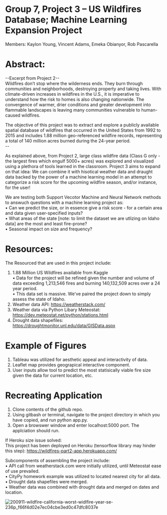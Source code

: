 
# Group 7, Project 3 – US Wildfires Database; Machine Learning Expansion Project <br/>
Members: Kaylon Young, Vincent Adams, Emeka Obianyor, Rob Pascarella

# Abstract:<br/>
--Excerpt from Project 2-- <br/>
Wildfires don’t stop where the wilderness ends. They burn through communities and neighborhoods, destroying property and taking lives. With climate-driven increases in wildfires in the U.S., it is imperative to understand how the risk to homes is also changing nationwide. The convergence of warmer, drier conditions and greater development into flammable landscapes is leaving many communities vulnerable to human-caused wildfires. <br/>

The objective of this project was to extract and explore a publicly available spatial database of wildfires that occurred in the United States from 1992 to 2015 and includes 1.88 million geo-referenced wildfire records, representing a total of 140 million acres burned during the 24-year period. <br/>
-- <br/>

As explained above, from Project 2, large class wildfire data (Class G only - the largest fires which engulf 5000+ acres) was explored and visualized using a plethora of tools learned in the classroom.  Project 3 aims to expand on that idea: We can combine it with hisotical weather data and draught data backed by the power of a machine learning model in an attempt to categorize a risk score for the upcoming wildfire season, and/or instance, for the user! <br/>

We are testing both Support Vecotor Machine and Neural Network methods to answuch questions with a machine learning project as: <br/>
•	Can we predict the size, or in essence give a risk score - for a certain area and data given user-specified inputs?<br/>
•	What areas of the state [note: to limit the dataset we are utlizing on Idaho data] are the most and least fire-prone?<br/>
•	Seasonal impact on size and frequency? <br/>

# Resources:<br/>
The Resourced that are used in this project include: <br/>
1.	1.88 Million US Wildfires available from Kaggle <br/>
•	Data for the project will be refined given the number and volume of data exceeding 1,213,546 fires and burning 140,132,509 acres over a 24 year period. <br/>
•	This data set is massive.  We've paired the project down to simply assess the state of Idaho. <br/>
2.  Weather data API: https://weatherstack.com/ <br/>
3.  Weather data via Python Libary Meteostat: https://dev.meteostat.net/python/stations.html <br/>
4.  Drought data shapefiles: https://droughtmonitor.unl.edu/data/GISData.aspx <br/>

# Example of Figures<br/>
1. Tableau was utilized for aesthetic appeal and interactivity of data. <br/>
2. Leaflet map provides geograpical interactive component. <br/>
3. User inputs allow tool to predict the most statisically viable fire size given the data for current location, etc. <br/>

# Recreating Application<br/>
1. Clone contents of the github repo. <br/>
2. Using gitbash or terminal, navigate to the project directory in which you have copied, and run python app.py. <br/>
3. Open a browswer window and enter localhost:5000 port.  The applciation should run. <br/>

If Heroku size issue solved: <br/>
This project has been deployed on Heroku (tensorflow library may hinder this step):  https://wildfires-part2-app.herokuapp.com/ <br/>

Subcomponents of assembling the project include: <br/>
•	API call from weatherstack.com were initially utilized, until Meteostat ease of use prevailed. <br/>
•	CityPy homework example was utilized to located nearest city for all data. <br/>
•	Drought data shapefiles were merged. <br/>
•	Weather data was combined with drought data and merged on dates and location. <br/>


![200911-wildfire-california-worst-widlfire-year-se-236p_f66f4d02e7ec04cbe3ed0c47dfc8037e](https://user-images.githubusercontent.com/58762374/105122573-134acf80-5a9c-11eb-8257-96803a88f7e2.jpg)


